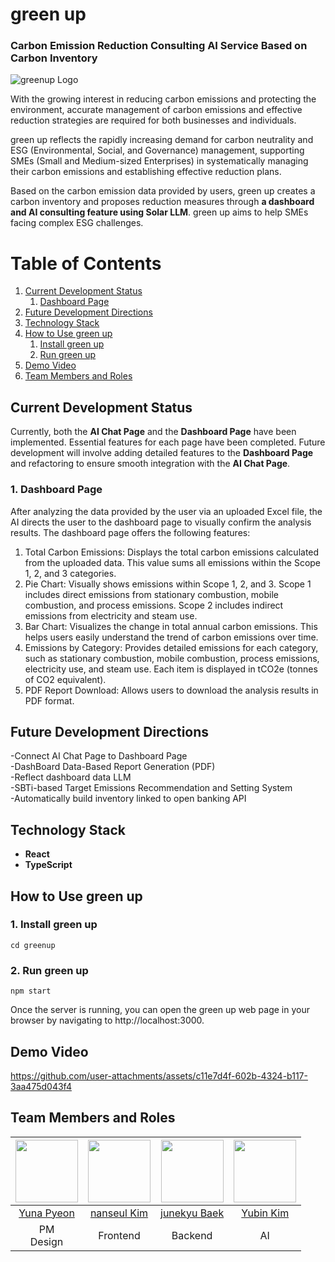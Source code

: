 # green up
### Carbon Emission Reduction Consulting AI Service Based on Carbon Inventory

![greenup Logo](https://github.com/user-attachments/assets/988463c0-0289-4333-9dcc-6ed9893138e5)

With the growing interest in reducing carbon emissions and protecting the environment, accurate management of carbon emissions and effective reduction strategies are required for both businesses and individuals.

green up reflects the rapidly increasing demand for carbon neutrality and ESG (Environmental, Social, and Governance) management, supporting SMEs (Small and Medium-sized Enterprises) in systematically managing their carbon emissions and establishing effective reduction plans.

Based on the carbon emission data provided by users, green up creates a carbon inventory and proposes reduction measures through **a dashboard and AI consulting feature using Solar LLM**. green up aims to help SMEs facing complex ESG challenges.

# Table of Contents
1. [Current Development Status](#current-development-status)
    1. [Dashboard Page](#dashboard-page)
2. [Future Development Directions](#future-development-directions)
3. [Technology Stack](#technology-stack)
4. [How to Use green up](#how-to-use-green-up)
    1. [Install green up](#install-green-up)
    2. [Run green up](#run-green-up)
5. [Demo Video](#demo-video)
6. [Team Members and Roles](#team-members-and-roles)

## Current Development Status

Currently, both the **AI Chat Page** and the **Dashboard Page** have been implemented. Essential features for each page have been completed. Future development will involve adding detailed features to the **Dashboard Page** and refactoring to ensure smooth integration with the **AI Chat Page**.

### 1. Dashboard Page

After analyzing the data provided by the user via an uploaded Excel file, the AI directs the user to the dashboard page to visually confirm the analysis results. The dashboard page offers the following features:

1. Total Carbon Emissions: Displays the total carbon emissions calculated from the uploaded data. This value sums all emissions within the Scope 1, 2, and 3 categories.
2. Pie Chart: Visually shows emissions within Scope 1, 2, and 3. Scope 1 includes direct emissions from stationary combustion, mobile combustion, and process emissions. Scope 2 includes indirect emissions from electricity and steam use.
3. Bar Chart: Visualizes the change in total annual carbon emissions. This helps users easily understand the trend of carbon emissions over time.
4. Emissions by Category: Provides detailed emissions for each category, such as stationary combustion, mobile combustion, process emissions, electricity use, and steam use. Each item is displayed in tCO2e (tonnes of CO2 equivalent).
5. PDF Report Download: Allows users to download the analysis results in PDF format.

## Future Development Directions

-Connect AI Chat Page to Dashboard Page<br/> 
-DashBoard Data-Based Report Generation (PDF)<br/> 
-Reflect dashboard data LLM<br/> 
-SBTi-based Target Emissions Recommendation and Setting System<br/> 
-Automatically build inventory linked to open banking API


## Technology Stack

- **React**
- **TypeScript**

## How to Use green up

### 1. Install green up

```git clone https://github.com/your-repo/greenup.git
cd greenup
```


### 2. Run green up

```npm install
npm start
```


Once the server is running, you can open the green up web page in your browser by navigating to http://localhost:3000.

## Demo Video



https://github.com/user-attachments/assets/c11e7d4f-602b-4324-b117-3aa475d043f4




## Team Members and Roles

| [<img src="https://github.com/Drizzle03.png" width="100px">](https://github.com/Drizzle03) | [<img src="https://github.com/seulnan.png" width="100px">](https://github.com/seulnan) | [<img src="https://github.com/junekyu02.png" width="100px">](https://github.com/junekyu02) | [<img src="https://github.com/jakepro657.png" width="100px">](https://github.com/jakepro657) |
| :--------------------------------------------------------------------------------------: | :--------------------------------------------------------------------------------------: | :--------------------------------------------------------------------------------------: | :--------------------------------------------------------------------------------------: |
| [Yuna Pyeon](https://github.com/Drizzle03) | [nanseul Kim](https://github.com/seulnan) | [junekyu Baek](https://github.com/junekyu02) | [Yubin Kim](https://github.com/jakepro657) |
| PM <br> Design | Frontend | Backend | AI |
